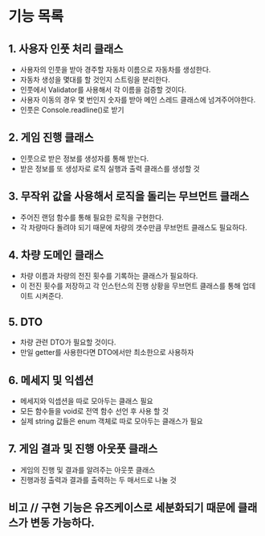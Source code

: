 # 기능 목록

## 1. 사용자 인풋 처리 클래스
- 사용자의 인풋을 받아 경주할 자동차 이름으로 자동차를 생성한다.
- 자동차 생성을 몇대를 할 것인지 스트링을 분리한다. 
- 인풋에서 Validator를 사용해서 각 이름을 검증할 것이다.
- 사용자 이동의 경우 몇 번인지 숫자를 받아 메인 스레드 클래스에 넘겨주어야한다.
- 인풋은 Console.readline()로 받기

## 2. 게임 진행 클래스
- 인풋으로 받은 정보를 생성자를 통해 받는다.
- 받은 정보를 또 생성자로 로직 실행과 출력 클래스를 생성할 것

## 3. 무작위 값을 사용해서 로직을 돌리는 무브먼트 클래스
- 주어진 랜덤 함수를 통해 필요한 로직을 구현한다.
- 각 차량마다 돌려야 되기 때문에 차량의 갯수만큼 무브먼트 클래스도 필요하다.

## 4. 차량 도메인 클래스
- 차량 이름과 차량의 전진 횟수를 기록하는 클래스가 필요하다.
- 이 전진 횟수를 저장하고 각 인스턴스의 진행 상황을 무브먼트 클래스를 통해 업데이트 시켜준다.

## 5. DTO
- 차량 관련 DTO가 필요할 것이다.
- 만일 getter를 사용한다면 DTO에서만 최소한으로 사용하자

## 6. 메세지 및 익셉션
- 메세지와 익셉션을 따로 모아두는 클래스 필요
- 모든 함수들을 void로 전역 함수 선언 후 사용 할 것
- 실제 string 값들은 enum 객체로 따로 모아두는 클래스가 필요

## 7. 게임 결과 및 진행 아웃풋 클래스
- 게임의 진행 및 결과를 알려주는 아웃풋 클래스
- 진행과정 출력과 결과를 출력하는 두 매서드로 나눌 것


## 비고 // 구현 기능은 유즈케이스로 세분화되기 때문에 클래스가 변동 가능하다.